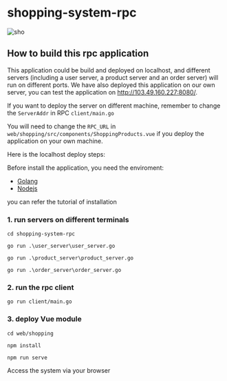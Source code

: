 # shopping-system-rpc

![sho](https://user-images.githubusercontent.com/62742611/158542354-97409069-2131-4345-8dc3-57b915aaa422.png)


## How to build this rpc application

This application could be build and deployed on localhost, and different servers (including a user server, a product server and an order server) will run on different ports. We have also deployed this application on our own server, you can test the application on http://103.49.160.227:8080/. 

If you want to deploy the server on different machine, remember to change the `ServerAddr` in RPC `client/main.go`

You will need to change the `RPC_URL` in `web/shopping/src/components/ShoppingProducts.vue` if you deploy the application on your own machine.

Here is the localhost deploy steps:

Before install the application, you need the enviroment:

- [Golang](https://learnku.com/go/t/47176)
- [Nodejs](https://blog.nowcoder.net/n/97069a51283c49c1a324aadcc4204f9c?from=nowcoder_improve)
 
you can refer the tutorial of installation

### 1. run servers on different terminals

`cd shopping-system-rpc`

`go run .\user_server\user_server.go`

`go run .\product_server\product_server.go`

`go run .\order_server\order_server.go`


### 2. run the rpc client


`go run client/main.go`


### 3.  deploy Vue module

```
cd web/shopping

npm install

npm run serve
```

Access the system via your browser 

